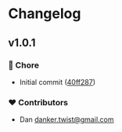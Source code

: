 # Changelog


## v1.0.1


### 🏡 Chore

- Initial commit ([40ff287](https://github.com/dankerow/rawgo-api/commit/40ff287))

### ❤️ Contributors

- Dan <danker.twist@gmail.com>


